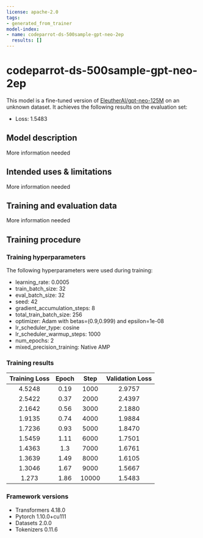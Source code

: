 ```yaml
---
license: apache-2.0
tags:
- generated_from_trainer
model-index:
- name: codeparrot-ds-500sample-gpt-neo-2ep
  results: []
---
```


<!-- This model card has been generated automatically according to the information the Trainer had access to. You
should probably proofread and complete it, then remove this comment. -->

# codeparrot-ds-500sample-gpt-neo-2ep

This model is a fine-tuned version of [EleutherAI/gpt-neo-125M](https://huggingface.co/EleutherAI/gpt-neo-125M) on an unknown dataset.
It achieves the following results on the evaluation set:
- Loss: 1.5483

## Model description

More information needed

## Intended uses & limitations

More information needed

## Training and evaluation data

More information needed

## Training procedure

### Training hyperparameters

The following hyperparameters were used during training:
- learning_rate: 0.0005
- train_batch_size: 32
- eval_batch_size: 32
- seed: 42
- gradient_accumulation_steps: 8
- total_train_batch_size: 256
- optimizer: Adam with betas=(0.9,0.999) and epsilon=1e-08
- lr_scheduler_type: cosine
- lr_scheduler_warmup_steps: 1000
- num_epochs: 2
- mixed_precision_training: Native AMP

### Training results

| Training Loss | Epoch | Step  | Validation Loss |
|:-------------:|:-----:|:-----:|:---------------:|
| 4.5248        | 0.19  | 1000  | 2.9757          |
| 2.5422        | 0.37  | 2000  | 2.4397          |
| 2.1642        | 0.56  | 3000  | 2.1880          |
| 1.9135        | 0.74  | 4000  | 1.9884          |
| 1.7236        | 0.93  | 5000  | 1.8470          |
| 1.5459        | 1.11  | 6000  | 1.7501          |
| 1.4363        | 1.3   | 7000  | 1.6761          |
| 1.3639        | 1.49  | 8000  | 1.6105          |
| 1.3046        | 1.67  | 9000  | 1.5667          |
| 1.273         | 1.86  | 10000 | 1.5483          |


### Framework versions

- Transformers 4.18.0
- Pytorch 1.10.0+cu111
- Datasets 2.0.0
- Tokenizers 0.11.6
